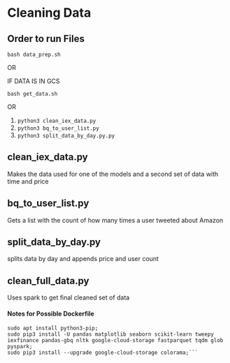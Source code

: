 # Cleaning Data

## Order to run Files

`bash data_prep.sh` 

OR

IF DATA IS IN GCS

`bash get_data.sh`

OR

1. `python3 clean_iex_data.py`
1. `python3 bq_to_user_list.py`
1. `python3 split_data_by_day.py.py`

## clean_iex_data.py

Makes the data used for one of the models and a second set of data with time and price

## bq_to_user_list.py

Gets a list with the count of how many times a user tweeted about Amazon

## split_data_by_day.py

splits data by day and appends price and user count

## clean_full_data.py

Uses spark to get final cleaned set of data


#### Notes for Possible Dockerfile

```sudo apt update;
sudo apt install python3-pip;
sudo pip3 install -U pandas matplotlib seaborn scikit-learn tweepy iexfinance pandas-gbq nltk google-cloud-storage fastparquet tqdm glob pyspark;
sudo pip3 install --upgrade google-cloud-storage colorama;```
